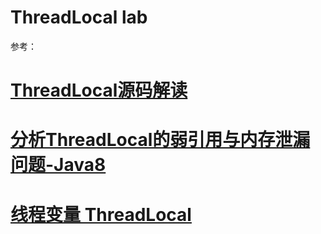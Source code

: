 

# ThreadLocal lab





参考：

# [ThreadLocal源码解读](https://www.cnblogs.com/micrari/p/6790229.html)

# [分析ThreadLocal的弱引用与内存泄漏问题-Java8](https://www.cnblogs.com/-beyond/p/13125195.html)

# [线程变量 ThreadLocal](https://www.iocoder.cn/JDK/ThreadLocal/)